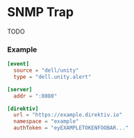 # SNMP Trap

TODO

### Example 

```toml
[event]
  source = "dell/unity"
  type = "dell.unity.alert"

[server]
  addr = ":8080"

[direktiv]
  url = "https://example.direktiv.io"
  namespace = "example"
  authToken = "eyEXAMPLETOKENFOOBAR..."
```

